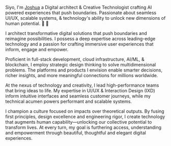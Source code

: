 Siyo, I'm [Joshua](https://linkedin.com/in/joshuasatterfield) a Digital architect & Creative Technologist crafting AI powered experiences that push boundaries. Passionate about seamless UI/UX, scalable systems, & technology's ability to unlock new dimensions of human potential. 👾 👋

I architect transformative digital solutions that push boundaries and reimagine possibilities. I possess a deep expertise across leading-edge technology and a passion for crafting immersive user experiences that inform, engage and empower.

Proficient in full-stack development, cloud infrastructure, AI/ML, & blockchain, I employ strategic design thinking to solve multidimensional problems. The platforms and products I envision enable smarter decisions, richer insights, and more meaningful connections for millions worldwide.

At the nexus of technology and creativity, I lead high-performance teams that bring ideas to life. My expertise in UI/UX & Interaction Design (IXD) inform intuitive interfaces and seamless customer journeys, while my technical acumen powers performant and scalable systems. 

I champion a culture focused on impacts over theoretical outputs. By fusing first principles, design excellence and engineering rigor, I create technology that augments human capability—unlocking our collective potential to transform lives. At every turn, my goal is furthering access, understanding and empowerment through beautiful, thoughtful and elegant digital experiences.

<!--
**jshuadvd/jshuadvd** is a ✨ _special_ ✨ repository because its `README.md` (this file) appears on your GitHub profile.

Here are some ideas to get you started:

- 🔭 I’m currently working on ...
- 🌱 I’m currently learning ...
- 👯 I’m looking to collaborate on ...
- 🤔 I’m looking for help with ...
- 💬 Ask me about ...
- 📫 How to reach me: ...
- ⚡ Fun fact: ...
-->
